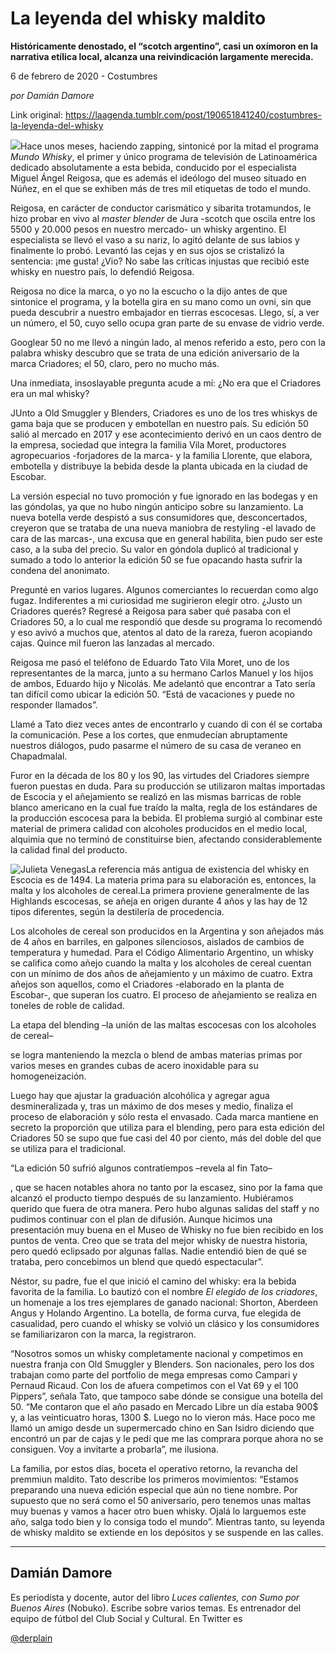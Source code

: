 # La leyenda del whisky maldito

**Históricamente denostado, el “scotch argentino”, casi un oxímoron en la narrativa etílica local, alcanza una reivindicación largamente merecida.**

6 de febrero de 2020 - Costumbres

_por Damián Damore_

Link original: https://laagenda.tumblr.com/post/190651841240/costumbres-la-leyenda-del-whisky

![](https://64.media.tumblr.com/71bc91267fe3951fd18e46f6191d1893/c30583e7cdec331e-fc/s500x750/b99286987d4c744c3187207c04bd2f609e1e2ab0.jpg)Hace
unos meses, haciendo zapping, sintonicé por la mitad el programa *Mundo
Whisky*, el primer y único programa de televisión de Latinoamérica dedicado
absolutamente a esta bebida, conducido por el especialista Miguel Ángel
Reigosa, que es además el ideólogo del museo situado en Núñez, en el que se
exhiben más de tres mil etiquetas de todo el mundo. 

Reigosa,
en carácter de conductor carismático y sibarita trotamundos, le hizo probar en
vivo al *master blender* de Jura -scotch que oscila entre los 5500 y
20.000 pesos en nuestro mercado- un whisky argentino. El especialista se llevó el
vaso a su nariz, lo agitó delante de sus labios y finalmente lo probó. Levantó
las cejas y en sus ojos se cristalizó la sentencia: ¡me gusta! ¿Vio? No sabe
las críticas injustas que recibió este whisky en nuestro país, lo defendió
Reigosa.  

Reigosa no dice la marca, o yo no la escucho
o la dijo antes de que sintonice el programa, y la botella gira en su mano como
un ovni, sin que pueda descubrir a nuestro embajador en tierras escocesas.
Llego, sí, a ver un número, el 50, cuyo sello ocupa gran parte de su envase de
vidrio verde. 

Googlear
50 no me llevó a ningún lado, al menos referido a esto, pero con la palabra
whisky descubro que se trata de una edición aniversario de la marca Criadores; el 50, claro, pero no mucho más. 

Una inmediata, insoslayable pregunta acude a mí: ¿No era que el Criadores era un mal whisky? 

JUnto a Old Smuggler y Blenders, Criadores
es uno de los tres whiskys de gama baja que se producen y embotellan en nuestro
país. Su edición 50 salió al mercado
en 2017 y ese acontecimiento derivó en un caos dentro de la empresa, sociedad
que integra la familia Vila Moret, productores agropecuarios -forjadores de la
marca- y la familia Llorente, que elabora, embotella y distribuye la bebida
desde la planta ubicada en la ciudad de Escobar. 

La
versión especial no tuvo promoción y fue ignorado en las bodegas y en las
góndolas, ya que no hubo ningún anticipo sobre su lanzamiento. La nueva botella
verde despistó a sus consumidores que, desconcertados, creyeron que se trataba
de una nueva maniobra de restyling -el lavado de cara de las marcas-, una excusa
que en general habilita, bien pudo ser este caso, a la suba del precio. Su
valor en góndola duplicó al tradicional y sumado a todo lo anterior la edición
50 se fue opacando hasta sufrir la condena del anonimato. 

Pregunté
en varios lugares. Algunos comerciantes lo recuerdan como algo fugaz. Indiferentes a mi curiosidad me sugirieron elegir otro. ¿Justo un Criadores
querés? Regresé a Reigosa para saber qué pasaba con el Criadores 50, a lo cual
me respondió que desde su programa lo recomendó y eso avivó a muchos que,
atentos al dato de la rareza, fueron acopiando cajas. Quince mil fueron las
lanzadas al mercado.

Reigosa
me pasó el teléfono de Eduardo Tato Vila Moret, uno de los representantes de la
marca, junto a su hermano Carlos Manuel y los hijos de ambos, Eduardo hijo y
Nicolás. Me adelantó que encontrar a Tato sería tan difícil como ubicar
la edición 50. “Está de vacaciones y puede no responder llamados”. 

Llamé a
Tato diez veces antes de encontrarlo y cuando di con él se cortaba la
comunicación. Pese a los cortes, que enmudecían abruptamente nuestros diálogos,
pudo pasarme el número de su casa de veraneo en Chapadmalal.

Furor en la década de los 80 y los 90, las virtudes del Criadores siempre 
fueron puestas en duda. Para su producción se
utilizaron maltas importadas de Escocia y el añejamiento se realizó en las mismas
barricas de roble blanco americano en la cual fue traído la malta, regla de los estándares de la producción escocesa para la bebida. El
problema surgió al combinar este material de primera calidad con alcoholes
producidos en el medio local, alquimia que no terminó de constituirse bien,
afectando considerablemente la calidad final del producto.

![Julieta Venegas](https://64.media.tumblr.com/e7e93d6f235560b34527cabf29a43f3c/c30583e7cdec331e-34/s250x400/0542f8ba913fbd5c765c5607f1e5a0f9c5ae5883.jpg)La referencia más antigua de existencia del
whisky en Escocia es de 1494. La materia prima para su elaboración es,
entonces, la malta y los alcoholes de cereal.La primera proviene
generalmente de las Highlands escocesas, se añeja en origen durante 4 años y
las hay de 12 tipos diferentes, según la destilería de procedencia.

Los alcoholes de cereal son producidos en la
Argentina y son añejados más de 4 años en barriles, en galpones silenciosos,
aislados de cambios de temperatura y humedad. Para el Código Alimentario
Argentino, un whisky se califica como añejo cuando la malta y los alcoholes de
cereal cuentan con un mínimo de dos años de añejamiento y un máximo de cuatro.
Extra añejos son aquellos, como el Criadores -elaborado en la planta de
Escobar-, que superan los cuatro. El proceso de añejamiento se realiza en
toneles de roble de calidad.

La etapa del blending –la unión de las maltas
escocesas con los alcoholes de cereal–

 se logra manteniendo la mezcla o blend
de ambas materias primas por varios meses en grandes cubas de acero inoxidable
para su homogeneización. 

Luego hay que ajustar la graduación alcohólica
y agregar agua desmineralizada y, tras un máximo de dos meses y medio, finaliza
el proceso de elaboración y sólo resta el envasado. Cada marca mantiene en
secreto la proporción que utiliza para el blending, pero para esta edición del
Criadores 50 se supo que fue casi del 40 por ciento, más del doble del que se utiliza
para el tradicional.

“La
edición 50 sufrió algunos contratiempos –revela al fin Tato–

, que se hacen
notables ahora no tanto por la escasez, sino por la fama que alcanzó el
producto tiempo después de su lanzamiento. Hubiéramos querido que fuera de otra
manera. Pero hubo algunas salidas del staff y no pudimos continuar con el plan
de difusión. Aunque hicimos una presentación muy buena en el Museo de Whisky no
fue bien recibido en los puntos de venta. Creo que se trata del mejor whisky de
nuestra historia, pero quedó eclipsado por algunas fallas. Nadie entendió bien
de qué se trataba, pero concebimos un blend que quedó espectacular”.

Néstor,
su padre, fue el que inició el camino del whisky: era la bebida favorita de la
familia. Lo bautizó con el nombre *El elegido de los criadores*, un homenaje a
los tres ejemplares de ganado nacional: Shorton, Aberdeen Angus y Holando
Argentino. La botella, de forma curva, fue elegida de casualidad, pero cuando
el whisky se volvió un clásico y los consumidores se familiarizaron con la
marca, la registraron. 

 “Nosotros somos un whisky completamente nacional y competimos en
nuestra franja con Old Smuggler y Blenders. Son nacionales, pero los dos
trabajan como parte del portfolio de mega empresas como Campari y Pernaud
Ricaud. Con los de afuera competimos con el Vat 69 y el 100 Pippers”, señala
Tato, que tampoco sabe dónde se consigue una botella del 50. “Me contaron que el
año pasado en Mercado Libre un día estaba 900$ y, a las veinticuatro horas, 1300
$. Luego no lo vieron más. Hace poco me llamó un amigo desde un supermercado
chino en San Isidro diciendo que encontró un par de cajas y le pedí que me las
comprara porque ahora no se consiguen. Voy a invitarte a probarla”, me ilusiona.

La
familia, por estos días, boceta el operativo retorno, la revancha del premmiun
maldito. Tato describe los primeros movimientos: “Estamos preparando una nueva
edición especial que aún no tiene nombre. Por supuesto que no será como el 50
aniversario, pero tenemos unas maltas muy buenas y vamos a hacer otro buen
whisky. Ojalá lo larguemos este año, salga todo bien y lo consiga todo el
mundo”. Mientras tanto, su leyenda de whisky maldito se extiende en los
depósitos y se suspende en las calles.



---

Damián Damore
-------------

 Es periodista y docente, autor del libro *Luces calientes, con Sumo por Buenos Aires* (Nobuko). Escribe sobre varios temas. Es entrenador del equipo de fútbol del Club Social y Cultural. En Twitter es

[@derplain](https://twitter.com/derplain)

